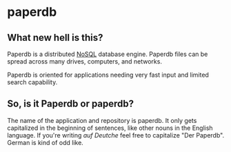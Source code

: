 paperdb
=======

What new hell is this?
----------------------

Paperdb is a distributed [NoSQL](http://en.wikipedia.org/wiki/NoSQL) database engine.  Paperdb files can be spread across many drives, computers, and networks.

Paperdb is oriented for applications needing very fast input and limited search capability.

So, is it Paperdb or paperdb?
-----------------------------

The name of the application and repository is paperdb.  It only gets capitalized in the beginning of sentences, like other nouns in the English language.  If you're writing *auf Deutche* feel free to capitalize "Der Paperdb".  German is kind of odd like.


